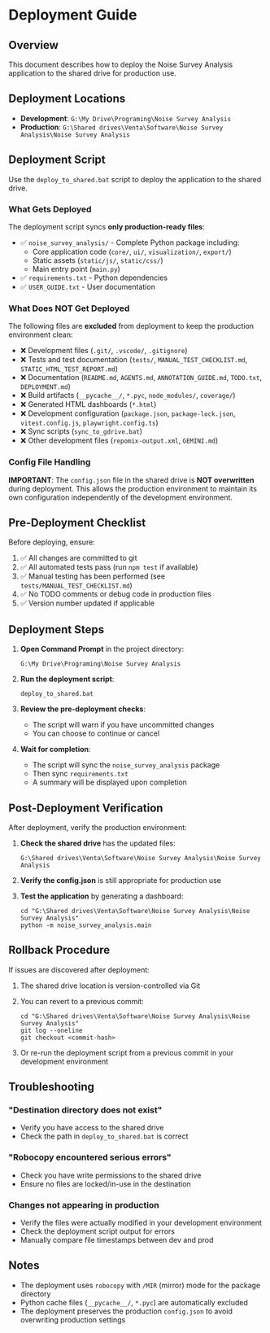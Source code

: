 # Deployment Guide

## Overview

This document describes how to deploy the Noise Survey Analysis application to the shared drive for production use.

## Deployment Locations

- **Development**: `G:\My Drive\Programing\Noise Survey Analysis`
- **Production**: `G:\Shared drives\Venta\Software\Noise Survey Analysis\Noise Survey Analysis`

## Deployment Script

Use the `deploy_to_shared.bat` script to deploy the application to the shared drive.

### What Gets Deployed

The deployment script syncs **only production-ready files**:

- ✅ `noise_survey_analysis/` - Complete Python package including:
  - Core application code (`core/`, `ui/`, `visualization/`, `export/`)
  - Static assets (`static/js/`, `static/css/`)
  - Main entry point (`main.py`)
- ✅ `requirements.txt` - Python dependencies
- ✅ `USER_GUIDE.txt` - User documentation

### What Does NOT Get Deployed

The following files are **excluded** from deployment to keep the production environment clean:

- ❌ Development files (`.git/`, `.vscode/`, `.gitignore`)
- ❌ Tests and test documentation (`tests/`, `MANUAL_TEST_CHECKLIST.md`, `STATIC_HTML_TEST_REPORT.md`)
- ❌ Documentation (`README.md`, `AGENTS.md`, `ANNOTATION_GUIDE.md`, `TODO.txt`, `DEPLOYMENT.md`)
- ❌ Build artifacts (`__pycache__/`, `*.pyc`, `node_modules/`, `coverage/`)
- ❌ Generated HTML dashboards (`*.html`)
- ❌ Development configuration (`package.json`, `package-lock.json`, `vitest.config.js`, `playwright.config.ts`)
- ❌ Sync scripts (`sync_to_gdrive.bat`)
- ❌ Other development files (`repomix-output.xml`, `GEMINI.md`)

### Config File Handling

**IMPORTANT**: The `config.json` file in the shared drive is **NOT overwritten** during deployment. This allows the production environment to maintain its own configuration independently of the development environment.

## Pre-Deployment Checklist

Before deploying, ensure:

1. ✅ All changes are committed to git
2. ✅ All automated tests pass (run `npm test` if available)
3. ✅ Manual testing has been performed (see `tests/MANUAL_TEST_CHECKLIST.md`)
4. ✅ No TODO comments or debug code in production files
5. ✅ Version number updated if applicable

## Deployment Steps

1. **Open Command Prompt** in the project directory:
   ```
   G:\My Drive\Programing\Noise Survey Analysis
   ```

2. **Run the deployment script**:
   ```batch
   deploy_to_shared.bat
   ```

3. **Review the pre-deployment checks**:
   - The script will warn if you have uncommitted changes
   - You can choose to continue or cancel

4. **Wait for completion**:
   - The script will sync the `noise_survey_analysis` package
   - Then sync `requirements.txt`
   - A summary will be displayed upon completion

## Post-Deployment Verification

After deployment, verify the production environment:

1. **Check the shared drive** has the updated files:
   ```
   G:\Shared drives\Venta\Software\Noise Survey Analysis\Noise Survey Analysis
   ```

2. **Verify the config.json** is still appropriate for production use

3. **Test the application** by generating a dashboard:
   ```batch
   cd "G:\Shared drives\Venta\Software\Noise Survey Analysis\Noise Survey Analysis"
   python -m noise_survey_analysis.main
   ```

## Rollback Procedure

If issues are discovered after deployment:

1. The shared drive location is version-controlled via Git
2. You can revert to a previous commit:
   ```batch
   cd "G:\Shared drives\Venta\Software\Noise Survey Analysis\Noise Survey Analysis"
   git log --oneline
   git checkout <commit-hash>
   ```

3. Or re-run the deployment script from a previous commit in your development environment

## Troubleshooting

### "Destination directory does not exist"
- Verify you have access to the shared drive
- Check the path in `deploy_to_shared.bat` is correct

### "Robocopy encountered serious errors"
- Check you have write permissions to the shared drive
- Ensure no files are locked/in-use in the destination

### Changes not appearing in production
- Verify the files were actually modified in your development environment
- Check the deployment script output for errors
- Manually compare file timestamps between dev and prod

## Notes

- The deployment uses `robocopy` with `/MIR` (mirror) mode for the package directory
- Python cache files (`__pycache__/`, `*.pyc`) are automatically excluded
- The deployment preserves the production `config.json` to avoid overwriting production settings
